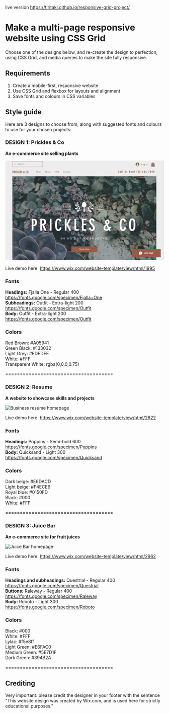 live version https://tiritaki.github.io/responsive-grid-project/

# Make a multi-page responsive website using CSS Grid

Choose one of the designs below, and re-create the design to perfection, using CSS Grid, and media queries to make the site fully responsive.
## Requirements

1) Create a mobile-first, responsive website
2) Use CSS Grid and flexbox for layouts and alignment
3) Save fonts and colours in CSS variables

## Style guide

Here are 3 designs to choose from, along with suggested fonts and colours to use for your chosen projects:

### **DESIGN 1: Prickles & Co**
**An e-commerce site selling plants**

![Prickles & Co homepage](./designs/Cactus%20shop.png)

Live demo here: https://www.wix.com/website-template/view/html/1995
### Fonts
**Headings:** Fjalla One - Regular 400  
https://fonts.google.com/specimen/Fjalla+One  
**Subheadings:** Outfit - Extra-light 200  
https://fonts.google.com/specimen/Outfit  
**Body:** Outfit - Extra-light 200  
https://fonts.google.com/specimen/Outfit  

### Colors
Red Brown: #A05941  
Green Black: #133032  
Light Grey: #EDEDEE  
White: #FFF  
Transparent White: rgba(0,0,0,0.75)

=====================================

### **DESIGN 2: Resume**
**A website to showcase skills and projects**

![Business resume homepage](./designs/Business%20portfolio.png)

Live demo here: https://www.wix.com/website-template/view/html/2622  

### Fonts
**Headings:** Poppins - Semi-bold 600  
https://fonts.google.com/specimen/Poppins  
**Body:** Quicksand - Light 300  
https://fonts.google.com/specimen/Quicksand  

### Colors
Dark beige: #E6DACD  
Light beige: #F4ECE6  
Royal blue: #0150FD  
Black: #000  
White: #FFF  

=====================================

### **DESIGN 3: Juice Bar**
**An e-commerce site for fruit juices**

![Juice Bar homepage](./designs/Juice%20bar.png)

Live demo here: https://www.wix.com/website-template/view/html/2962  
### Fonts
**Headings and subheadings:** Questrial - Regular 400  
https://fonts.google.com/specimen/Questrial  
**Buttons:** Raleway - Regular 400  
https://fonts.google.com/specimen/Raleway  
**Body:** Roboto - Light 300  
https://fonts.google.com/specimen/Roboto  

### Colors
Black: #000  
White: #FFF  
Lylac: #f5e8ff  
Light Green: #E6FAC0  
Medium Green: #5E7D1F  
Dark Green: #394B2A  

=====================================

## **Crediting**

Very important: please credit the designer in your footer with the sentence 
"This website design was created by Wix.com, and is used here for strictly educational purposes."

